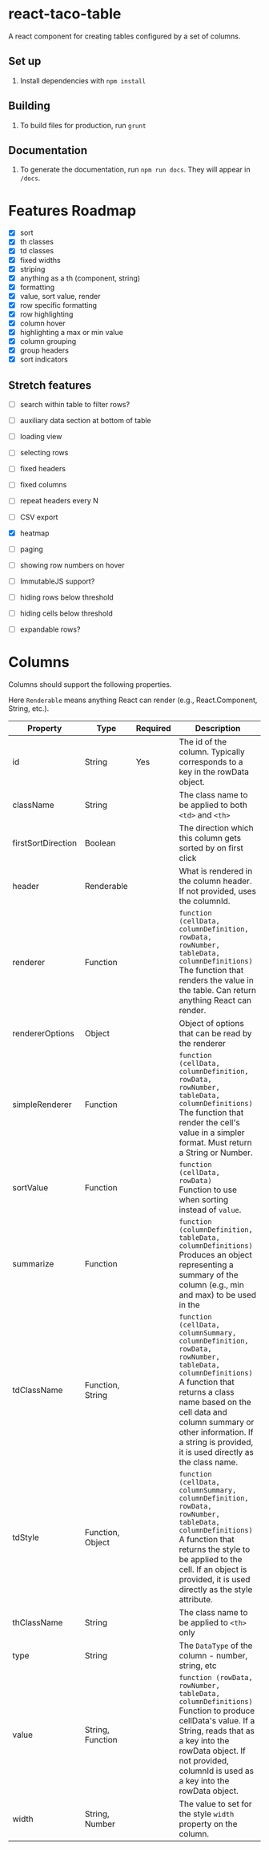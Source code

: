 # react-taco-table

A react component for creating tables configured by a set of columns.

## Set up
1. Install dependencies with `npm install`

## Building
1. To build files for production, run `grunt`

## Documentation
1. To generate the documentation, run `npm run docs`. They will appear in `/docs`.

# Features Roadmap

- [x] sort
- [x] th classes
- [x] td classes
- [x] fixed widths
- [x] striping
- [x] anything as a th (component, string)
- [x] formatting
- [x] value, sort value, render
- [x] row specific formatting
- [x] row highlighting
- [x] column hover
- [x] highlighting a max or min value
- [x] column grouping
- [x] group headers
- [x] sort indicators

## Stretch features
- [ ] search within table to filter rows?
- [ ] auxiliary data section at bottom of table
- [ ] loading view
- [ ] selecting rows
- [ ] fixed headers
- [ ] fixed columns
- [ ] repeat headers every N
- [ ] CSV export
- [x] heatmap
- [ ] paging
- [ ] showing row numbers on hover
- [ ] ImmutableJS support?
- [ ] hiding rows below threshold
- [ ] hiding cells below threshold
- [ ] expandable rows?


# Columns

Columns should support the following properties.

Here `Renderable` means anything React can render (e.g., React.Component, String, etc.).


| Property | Type | Required | Description |
| -------- | ---- | -------- | ----------- |
| id | String | Yes | The id of the column. Typically corresponds to a key in the rowData object. |
| className | String |  | The class name to be applied to both `<td>` and `<th>` |
| firstSortDirection | Boolean |  | The direction which this column gets sorted by on first click |
| header | Renderable |  | What is rendered in the column header. If not provided, uses the columnId. |
| renderer | Function |  | `function (cellData, columnDefinition, rowData, rowNumber, tableData, columnDefinitions)`<br>The function that renders the value in the table. Can return anything React can render. |
| rendererOptions | Object |  | Object of options that can be read by the renderer |
| simpleRenderer | Function |  | `function (cellData, columnDefinition, rowData, rowNumber, tableData, columnDefinitions)`<br>The function that render the cell's value in a simpler format. Must return a String or Number. |
| sortValue | Function |  | `function (cellData, rowData)`<br>Function to use when sorting instead of `value`. |
| summarize | Function |  | `function (columnDefinition, tableData, columnDefinitions)`<br>Produces an object representing a summary of the column (e.g., min and max) to be used in the |
| tdClassName | Function, String |  | `function (cellData, columnSummary, columnDefinition, rowData, rowNumber, tableData, columnDefinitions)`<br>A function that returns a class name based on the cell data and column summary or other information. If a string is provided, it is used directly as the class name. |
| tdStyle | Function, Object |  | `function (cellData, columnSummary, columnDefinition, rowData, rowNumber, tableData, columnDefinitions)`<br>A function that returns the style to be applied to the cell. If an object is provided, it is used directly as the style attribute. |
| thClassName | String |  | The class name to be applied to `<th>` only |
| type | String |  | The `DataType` of the column - number, string, etc |
| value | String, Function |  | `function (rowData, rowNumber, tableData, columnDefinitions)`<br>Function to produce cellData's value. If a String, reads that as a key into the rowData object. If not provided, columnId is used as a key into the rowData object. |
| width | String, Number |  | The value to set for the style `width` property on the column. |



